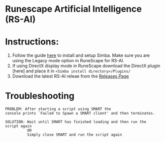 Runescape Artificial Intelligence (RS-AI)
=========================================

# Instructions:

1. Follow the guide [here](https://villavu.com/forum/showthread.php?t=47714) to install 
and setup Simba. Make sure you are using the Legacy mode option in RuneScape for RS-AI.
1. If using DirectX display mode in RuneScape download the DirectX plugin [here] and place
 it in `<Simba install directory>/Plugins/`
1. Download the latest RS-AI releae from the [Releases Page](https://github.com/egeldenhuys/rs-ai/releases)

# Troubleshooting

```
PROBLEM: After starting a script using SMART the 
console prints `Failed to Spawn a SMART client' and then terminates.

SOLUTION: Wait until SMART has finished loading and then run the script again
          OR
		  Simply close SMART and run the script again
```
